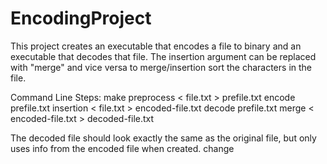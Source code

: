 # EncodingProject
This project creates an executable that encodes a file to binary and an executable that decodes that file.
The insertion argument can be replaced with "merge" and vice versa to merge/insertion sort the characters in the file.

Command Line Steps:
  make
  preprocess < file.txt > prefile.txt
  encode prefile.txt insertion < file.txt > encoded-file.txt
  decode prefile.txt merge < encoded-file.txt > decoded-file.txt
  
The decoded file should look exactly the same as the original file, but only uses info from the encoded file when created.
change
